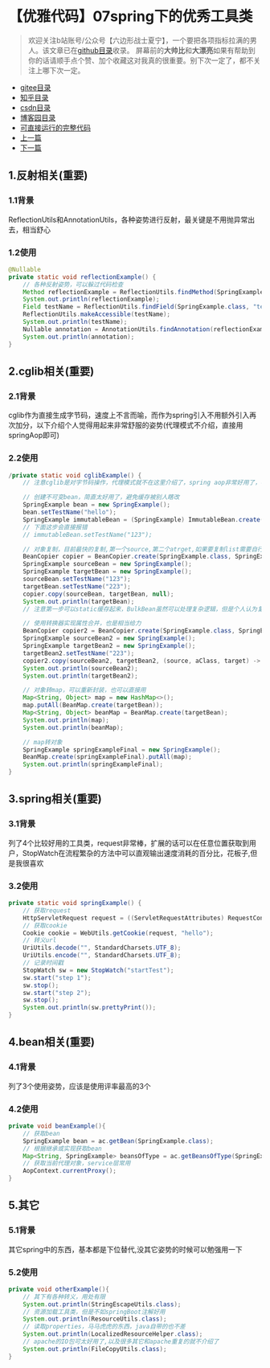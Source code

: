 # 【优雅代码】07spring下的优秀工具类
> 欢迎关注b站账号/公众号【六边形战士夏宁】，一个要把各项指标拉满的男人。该文章已在[github目录](https://github.com/edanlx/SealBook)收录。
屏幕前的**大帅比**和**大漂亮**如果有帮助到你的话请顺手点个赞、加个收藏这对我真的很重要。别下次一定了，都不关注上哪下次一定。
* [gitee目录](https://gitee.com/seal_li/SealBook)
* [知乎目录](https://zhuanlan.zhihu.com/p/338222208)
* [csdn目录](https://blog.csdn.net/seal_li/article/details/111415366)
* [博客园目录](https://www.cnblogs.com/sealLee/articles/14748368.html)
* [可直接运行的完整代码](https://github.com/edanlx/TechingCode/tree/master/demoGrace/src/main/java/com/example/demo/lesson/grace/spring)  
* [上一篇](./06apacheUtils.md)
* [下一篇](./08commonPool.md)

## 1.反射相关(重要)
### 1.1背景
ReflectionUtils和AnnotationUtils，各种姿势进行反射，最关键是不用抛异常出去，相当舒心
### 1.2使用
```java
@Nullable
private static void reflectionExample() {
    // 各种反射姿势，可以躲过代码检查
    Method reflectionExample = ReflectionUtils.findMethod(SpringExample.class, "reflectionExample");
    System.out.println(reflectionExample);
    Field testName = ReflectionUtils.findField(SpringExample.class, "testName");
    ReflectionUtils.makeAccessible(testName);
    System.out.println(testName);
    Nullable annotation = AnnotationUtils.findAnnotation(reflectionExample, Nullable.class);
    System.out.println(annotation);
}
```

## 2.cglib相关(重要)
### 2.1背景
cglib作为直接生成字节码，速度上不言而喻，而作为spring引入不用额外引入再次加分，以下介绍个人觉得用起来非常舒服的姿势(代理模式不介绍，直接用springAop即可)
### 2.2使用
```java
/private static void cglibExample() {
    // 注意cglib是对字节码操作，代理模式就不在这里介绍了，spring aop非常好用了，不过这个是spring带的cglib实际上不是spring的东西

    // 创建不可变bean，简直太好用了，避免缓存被别人瞎改
    SpringExample bean = new SpringExample();
    bean.setTestName("hello");
    SpringExample immutableBean = (SpringExample) ImmutableBean.create(bean);
    // 下面这步会直接报错
    // immutableBean.setTestName("123");

    // 对象复制，目前最快的复制,第一个source,第二个atrget,如果要复制list需要自行循环
    BeanCopier copier = BeanCopier.create(SpringExample.class, SpringExample.class, false);
    SpringExample sourceBean = new SpringExample();
    SpringExample targetBean = new SpringExample();
    sourceBean.setTestName("123");
    targetBean.setTestName("223");
    copier.copy(sourceBean, targetBean, null);
    System.out.println(targetBean);
    // 注意第一步可以static缓存起来，BulkBean虽然可以处理复杂逻辑，但是个人认为复杂逻辑就老实写代码实现，用这个反而累赘

    // 使用转换器实现属性合并，也是相当给力
    BeanCopier copier2 = BeanCopier.create(SpringExample.class, SpringExample.class, true);
    SpringExample sourceBean2 = new SpringExample();
    SpringExample targetBean2 = new SpringExample();
    targetBean2.setTestName("223");
    copier2.copy(sourceBean2, targetBean2, (source, aClass, target) -> ObjectUtils.defaultIfNull(source, target));
    System.out.println(sourceBean2);
    System.out.println(targetBean2);

    // 对象转map，可以重新封装，也可以直接用
    Map<String, Object> map = new HashMap<>();
    map.putAll(BeanMap.create(targetBean));
    Map<String, Object> beanMap = BeanMap.create(targetBean);
    System.out.println(map);
    System.out.println(beanMap);

    // map转对象
    SpringExample springExampleFinal = new SpringExample();
    BeanMap.create(springExampleFinal).putAll(map);
    System.out.println(springExampleFinal);
}
```

## 3.spring相关(重要)
### 3.1背景
列了4个比较好用的工具类，request非常棒，扩展的话可以在任意位置获取到用户，StopWatch在流程繁杂的方法中可以直观输出速度消耗的百分比，花板子,但是我很喜欢
### 3.2使用
```java
private static void springExample() {
    // 获取request
    HttpServletRequest request = ((ServletRequestAttributes) RequestContextHolder.getRequestAttributes()).getRequest();
    // 获取cookie
    Cookie cookie = WebUtils.getCookie(request, "hello");
    // 转义url
    UriUtils.decode("", StandardCharsets.UTF_8);
    UriUtils.encode("", StandardCharsets.UTF_8);
    // 记录时间戳
    StopWatch sw = new StopWatch("startTest");
    sw.start("step 1");
    sw.stop();
    sw.start("step 2");
    sw.stop();
    System.out.println(sw.prettyPrint());
}
```

## 4.bean相关(重要)
### 4.1背景
列了3个使用姿势，应该是使用评率最高的3个
### 4.2使用
```java
private void beanExample(){
    // 获取bean
    SpringExample bean = ac.getBean(SpringExample.class);
    // 根据继承或实现获取bean
    Map<String, SpringExample> beansOfType = ac.getBeansOfType(SpringExample.class);
    // 获取当前代理对象，service层常用
    AopContext.currentProxy();
}
```

## 5.其它
### 5.1背景
其它spring中的东西，基本都是下位替代,没其它姿势的时候可以勉强用一下
### 5.2使用
```java
private void otherExample(){
    // 其下有各种转义，用处有限
    System.out.println(StringEscapeUtils.class);
    // 资源加载工具类，但是不如springBoot注解好用
    System.out.println(ResourceUtils.class);
    // 读取properties，马马虎虎的东西，java自带的也不差
    System.out.println(LocalizedResourceHelper.class);
    // apache的IO包可太好用了,以及很多其它和apache重复的就不介绍了
    System.out.println(FileCopyUtils.class);
}
```